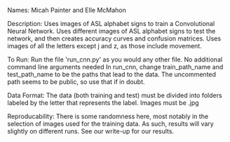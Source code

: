 
Names: Micah Painter and Elle McMahon

Description:
Uses images of ASL alphabet signs to train a Convolutional Neural Network.
Uses different images of ASL alphabet signs to test the network, and then creates accuracy curves and confusion matrices.
Uses images of all the letters except j and z, as those include movement.

To Run:
Run the file 'run_cnn.py' as you would any other file. No additional command line arguments needed
In run_cnn, change train_path_name and test_path_name to be the paths that lead to the data.
The uncommented path seems to be public, so use that if in doubt.

Data Format:
The data (both training and test) must be divided into folders labeled by the letter that represents the label.
Images must be .jpg

Reproducability:
There is some randomness here, most notably in the selection of images used for the training data. 
As such, results will vary slightly on different runs.
See our write-up for our results.
